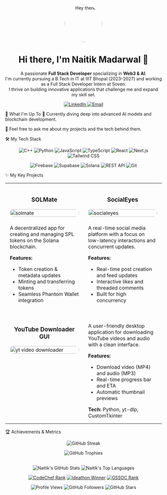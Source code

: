 <div align="center">
<a href="https://github.com/NM3806">
<img src="https://media.giphy.com/media/hvRJCLFzcasrR4ia7z/giphy.gif" width="120px" alt="Hey there!" style="border-radius: 50%;" />
</a>
<h1>Hi there, I'm Naitik Madarwal 👋</h1>
<p>
A passionate <strong>Full Stack Developer</strong> specializing in <strong>Web3 & AI</strong>.<br/>
I'm currently pursuing a B.Tech in IT at IIIT Bhopal (2023–2027) and working as a Full Stack Developer Intern at Soven.<br/>
I thrive on building innovative applications that challenge me and expand my skill set.
</p>

<div>
<a href="https://www.linkedin.com/in/naitik-madarwal-nm3806" target="_blank">
<img src="https://img.shields.io/badge/LinkedIn-%230077B5.svg?style=for-the-badge&logo=linkedin&logoColor=white" alt="LinkedIn">
</a>
<a href="mailto:naitikmadarwal3806@gmail.com">
<img src="https://img.shields.io/badge/Email-D14836?style=for-the-badge&logo=gmail&logoColor=white" alt="Email">
</a>
</div>
</div>

🚀 What I'm Up To
🌱 Currently diving deep into advanced AI models and blockchain development.

💬 Feel free to ask me about my projects and the tech behind them.

🛠️ My Tech Stack
<div align="center">
<p>
<img src="https://img.shields.io/badge/C++-00599C?style=for-the-badge&logo=cplusplus&logoColor=white" alt="C++">
<img src="https://img.shields.io/badge/Python-3776AB?style=for-the-badge&logo=python&logoColor=white" alt="Python">
<img src="https://img.shields.io/badge/JavaScript-F7DF1E?style=for-the-badge&logo=javascript&logoColor=black" alt="JavaScript">
<img src="https://img.shields.io/badge/TypeScript-3178C6?style=for-the-badge&logo=typescript&logoColor=white" alt="TypeScript">
<img src="https://img.shields.io/badge/React-20232A?style=for-the-badge&logo=react&logoColor=61DAFB" alt="React">
<img src="https://img.shields.io/badge/Next.js-000000?style=for-the-badge&logo=nextdotjs&logoColor=white" alt="Next.js">
<img src="https://img.shields.io/badge/Tailwind_CSS-38B2AC?style=for-the-badge&logo=tailwind-css&logoColor=white" alt="Tailwind CSS">
</p>
<p>
<img src="https://img.shields.io/badge/Firebase-FFCA28?style=for-the-badge&logo=firebase&logoColor=black" alt="Firebase">
<img src="https://img.shields.io/badge/Supabase-3ECF8E?style=for-the-badge&logo=supabase&logoColor=white" alt="Supabase">
<img src="https://img.shields.io/badge/Solana-9945FF?style=for-the-badge&logo=solana&logoColor=white" alt="Solana">
<img src="https://img.shields.io/badge/REST_API-000000?style=for-the-badge&logo=api-platform&logoColor=white" alt="REST API">
<img src="https://img.shields.io/badge/Git-F05032?style=for-the-badge&logo=git&logoColor=white" alt="Git">
</p>
</div>

✨ My Key Projects
<table align="center" style="border: none; width: 100%;">
<!-- SOLMate and SocialEyes -->
<tr valign="top">
<td width="50%" style="padding: 15px;">
<h3 align="center">SOLMate</h3>
<a href="https://github.com/NM3806/solmate">
<img width="100%" alt="solmate" src="https://github.com/user-attachments/assets/d89fdf57-a990-4ca6-80dd-6f3c06f0383c" style="border-radius: 10px;"/>
</a>
<div style="padding-top: 10px;">
<p>A decentralized app for creating and managing SPL tokens on the Solana blockchain.</p>
<b>Features:</b>
<ul>
<li>Token creation & metadata updates</li>
<li>Minting and transferring tokens</li>
<li>Seamless Phantom Wallet integration</li>
</ul>
</div>
</td>
<td width="50%" style="padding: 15px;">
<h3 align="center">SocialEyes</h3>
<a href="https://github.com/NM3806/socialeyes">
<img width="100%" alt="socialeyes" src="https://github.com/user-attachments/assets/cc25a8c4-15a6-4975-9300-bc78d3bce697" style="border-radius: 10px;"/>
</a>
<div style="padding-top: 10px;">
<p>A real-time social media platform with a focus on low-latency interactions and concurrent updates.</p>
<b>Features:</b>
<ul>
<li>Real-time post creation and feed updates</li>
<li>Interactive likes and threaded comments</li>
<li>Built for high concurrency</li>
</ul>
</div>
</td>
</tr>
<!-- YouTube Downloader -->
<tr valign="top">
<td width="50%" style="padding: 15px;">
<h3 align="center">YouTube Downloader GUI</h3>
<a href="https://github.com/NM3806/Youtube-Video-Downloader-GUI">
<img width="100%" alt="yt video downloader" src="https://github.com/user-attachments/assets/e78db451-cfc4-4b77-889f-0d5834a3f124" style="border-radius: 10px;"/>
</a>
</td>
<td width="50%" style="padding: 15px; vertical-align: middle;">
<div>
<p>A user-friendly desktop application for downloading YouTube videos and audio with a clean interface.</p>
<b>Features:</b>
<ul>
<li>Download video (MP4) and audio (MP3)</li>
<li>Real-time progress bar and ETA</li>
<li>Automatic thumbnail previews</li>
</ul>
<b>Tech:</b> Python, yt-dlp, CustomTkinter
</div>
</td>
</tr>
</table>

🏆 Achievements & Metrics
<div align="center">
<p>
<img src="https://nirzak-streak-stats.vercel.app/?user=NM3806&theme=dark&hide_border=false" alt="GitHub Streak"/>
</p>
<p>
<img src="https://github-profile-trophy.vercel.app/?username=NM3806&theme=radical&no-frame=false&no-bg=false&margin-w=4&row=1&column=3" alt="GitHub Trophies"/>
</p>
<br/>
<img src="https://github-readme-stats.vercel.app/api?username=NM3806&theme=dark&hide_border=false&include_all_commits=true&count_private=true" alt="Naitik's GitHub Stats"/>
<img src="https://github-readme-stats.vercel.app/api/top-langs/?username=NM3806&theme=dark&hide_border=false&include_all_commits=true&count_private=true&layout=compact" alt="Naitik's Top Languages"/>
<p>
<a href="https://www.codechef.com/users/naitikm3806" target="_blank"><img src="https://img.shields.io/badge/CodeChef-2_Star_Coder-5B4638?style=for-the-badge&logo=codechef&logoColor=white" alt="CodeChef Rank"/></a>
<a href="https://ideathon-gdsc.vercel.app" target="_blank"><img src="https://img.shields.io/badge/Ideathon_Winner-2nd_Place-4CAF50?style=for-the-badge" alt="Ideathon Winner"/></a>
<a href="https://gssoc.tech" target="_blank"><img src="https://img.shields.io/badge/GSSOC_Extended_2024-Rank_338-FF5722?style=for-the-badge" alt="GSSOC Rank"/></a>
</p>
  <!-- Additional Metrics -->
<p>
<img src="https://komarev.com/ghpvc/?username=NM3806&label=Profile%20Views&color=0e75b6&style=flat" alt="Profile Views" />
<img src="https://img.shields.io/github/followers/NM3806?label=Followers&style=social" alt="GitHub Followers" />
<img src="https://img.shields.io/github/stars/NM3806?label=Total%20Stars&style=social" alt="GitHub Stars" />
</p>
</div>
